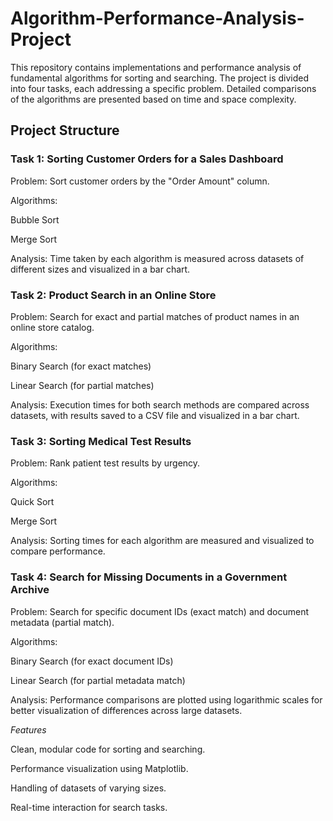# Algorithm-Performance-Analysis-Project
This repository contains implementations and performance analysis of fundamental algorithms for sorting and searching. The project is divided into four tasks, each addressing a specific problem. Detailed comparisons of the algorithms are presented based on time and space complexity.

## Project Structure
### Task 1: Sorting Customer Orders for a Sales Dashboard

Problem: Sort customer orders by the "Order Amount" column.

Algorithms:

Bubble Sort

Merge Sort

Analysis: Time taken by each algorithm is measured across datasets of different sizes and visualized in a bar chart.

### Task 2: Product Search in an Online Store

Problem: Search for exact and partial matches of product names in an online store catalog.

Algorithms:

Binary Search (for exact matches)

Linear Search (for partial matches)

Analysis: Execution times for both search methods are compared across datasets, with results saved to a CSV file and visualized in a bar chart.

### Task 3: Sorting Medical Test Results

Problem: Rank patient test results by urgency.

Algorithms:

Quick Sort

Merge Sort

Analysis: Sorting times for each algorithm are measured and visualized to compare performance.

### Task 4: Search for Missing Documents in a Government Archive

Problem: Search for specific document IDs (exact match) and document metadata (partial match).

Algorithms:

Binary Search (for exact document IDs)

Linear Search (for partial metadata match)

Analysis: Performance comparisons are plotted using logarithmic scales for better visualization of differences across large datasets.

_Features_

Clean, modular code for sorting and searching.

Performance visualization using Matplotlib.

Handling of datasets of varying sizes.

Real-time interaction for search tasks.
